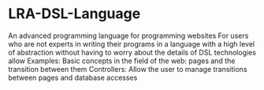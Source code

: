 # LRA-DSL-Language
An advanced programming language for programming websites
For users who are not experts in writing their programs in a language with a high level of abstraction without having to worry about the details of DSL technologies allow
 Examples:
 Basic concepts in the field of the web: pages and the transition between them
 Controllers: Allow the user to manage transitions between pages and database accesses
